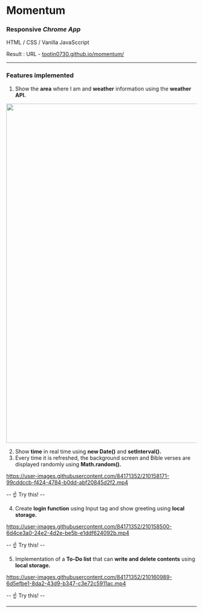 # Momentum
### Responsive *Chrome App*
HTML /  CSS /   Vanilla JavaSccript

Result : URL - [tootin0730.github.io/momentum/](https://tootin0730.github.io/momentum/)

___
### Features implemented

1. Show the **area** where I am and **weather** information using the **weather API.**
<img src="https://user-images.githubusercontent.com/84171352/210157840-bb5bfc6a-c2ad-4065-a559-b6fe28a04a5b.jpg" width="900">


2. Show **time** in real time using **new Date()** and **setInterval().**
3. Every time it is refreshed, the background screen and Bible verses are displayed randomly using **Math.random().**

https://user-images.githubusercontent.com/84171352/210158171-99cddccb-f424-4784-b0dd-abf20845d2f2.mp4
  

-- :point_up:   Try this! --


4. Create **login function** using Input tag and show greeting using **local storage.**

https://user-images.githubusercontent.com/84171352/210158500-6d4ce3a0-24e2-4d2e-be5b-e1ddf624092b.mp4

-- :point_up:   Try this! --


5. Implementation of a **To-Do list** that can **write and delete contents** using **local storage.**

https://user-images.githubusercontent.com/84171352/210160989-6d5efbe1-8da2-43d9-b347-c3e72c5911ac.mp4

-- :point_up:   Try this! --

___

